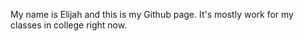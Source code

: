 My name is Elijah and this is my Github page. It's mostly work for my classes in college right now.
